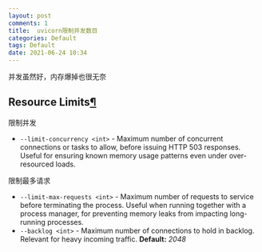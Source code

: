 ```yaml
---
layout: post
comments: 1
title:  uvicorn限制并发数目
categories: Default
tags: Default
date: 2021-06-24 10:34
---
```


并发虽然好，内存爆掉也很无奈

## Resource Limits[¶](https://www.uvicorn.org/settings/#resource-limits "Permanent link")
限制并发
-   `--limit-concurrency <int>` - Maximum number of concurrent connections or tasks to allow, before issuing HTTP 503 responses. Useful for ensuring known memory usage patterns even under over-resourced loads.

限制最多请求
-   `--limit-max-requests <int>` - Maximum number of requests to service before terminating the process. Useful when running together with a process manager, for preventing memory leaks from impacting long-running processes.
-   `--backlog <int>` - Maximum number of connections to hold in backlog. Relevant for heavy incoming traffic. **Default:** _2048_

